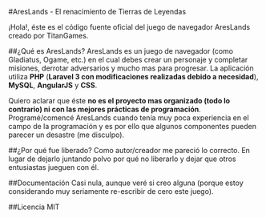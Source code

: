 #AresLands - El renacimiento de Tierras de Leyendas

¡Hola!, éste es el código fuente oficial del juego de navegador AresLands creado por TitanGames.

##¿Qué es AresLands?
AresLands es un juego de navegador (como Gladiatus, Ogame, etc.) en el cual debes crear un personaje y completar misiones, derrotar adversarios y mucho mas para progresar. La aplicación utiliza **PHP** (**Laravel 3 con modificaciones realizadas debido a necesidad**), **MySQL**, **AngularJS** y **CSS**.

Quiero aclarar que éste **no es el proyecto mas organizado (todo lo contrario) ni con las mejores prácticas de programación**. Programé/comencé AresLands cuando tenía muy poca experiencia en el campo de la programación y es por ello que algunos componentes pueden parecer un desastre (me disculpo).

##¿Por qué fue liberado?
Como autor/creador me pareció lo correcto. En lugar de dejarlo juntando polvo por qué no liberarlo y dejar que otros entusiastas jueguen con él.

##Documentación
Casi nula, aunque veré si creo alguna (porque estoy considerando muy seriamente re-escribir de cero este juego).

##Licencia
MIT